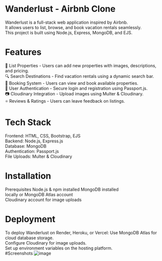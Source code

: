 # Wanderlust - Airbnb Clone
Wanderlust is a full-stack web application inspired by Airbnb. <br>It allows users to list, browse, 
and book vacation rentals seamlessly.<br> This project is built using Node.js, Express, MongoDB, and EJS.
# Features
🏡 List Properties - Users can add new properties with images, descriptions, and pricing.<br>
🔍 Search Destinations - Find vacation rentals using a dynamic search bar.<br>
🛒 Booking System - Users can view and book available properties.<br>
🔐 User Authentication - Secure login and registration using Passport.js.<br>
📷 Cloudinary Integration - Upload images using Multer & Cloudinary.<br>
⭐ Reviews & Ratings - Users can leave feedback on listings.<br>
# Tech Stack 
Frontend: HTML, CSS, Bootstrap, EJS<br>
Backend: Node.js, Express.js<br>
Database: MongoDB <br>
Authentication: Passport.js <br>
File Uploads: Multer & Cloudinary<br>
 # Installation
Prerequisites Node.js & npm installed MongoDB installed <br>
locally or MongoDB Atlas account<br>
Cloudinary account for image uploads<br>
# Deployment
To deploy Wanderlust on Render, Heroku, or Vercel: Use MongoDB Atlas for cloud database storage.<br>
Configure Cloudinary for image uploads.<br>
Set up environment variables on the hosting platform.<br>
#Screenshots
![image](https://github.com/user-attachments/assets/460c10df-49e8-40c5-985c-5be20e018b7f)

